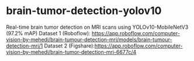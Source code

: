 # brain-tumor-detection-yolov10
Real-time brain tumor detection on MRI scans using YOLOv10-MobileNetV3 (97.2% mAP)
Dataset 1 (Roboflow): https://app.roboflow.com/computer-vision-by-mehedi/brain-tumour-detection-mri/models/brain-tumour-detection-mri/1
Dataset 2 (Figshare):https://app.roboflow.com/computer-vision-by-mehedi/brain-tumor-detection-mri-6677c/4
